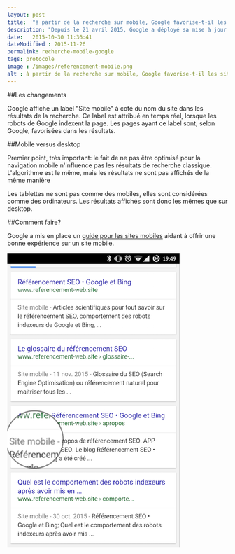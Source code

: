 ```yaml
---
layout: post
title:  "à partir de la recherche sur mobile, Google favorise-t-il les sites mobiles"
description: "Depuis le 21 avril 2015, Google a déployé sa mise à jour - mobile-friendly - . Quels sont donc les effets de cette mise à jour sur votre référencement?"
date:   2015-10-30 11:36:41
dateModified : 2015-11-26
permalink: recherche-mobile-google
tags: protocole
image : /images/referencement-mobile.png
alt : à partir de la recherche sur mobile, Google favorise-t-il les sites mobiles
---
```


##Les changements

Google affiche un label "Site mobile" à coté du nom du site dans les résultats de la recherche. Ce label est attribué en temps réel, lorsque les robots de Google indexent la page. Les pages ayant ce label sont, selon Google, favorisées dans les résultats.

##Mobile versus desktop

Premier point, très important: le fait de ne pas être optimisé pour la navigation mobile n'influence pas les résultats de recherche classique. L'algorithme est le même, mais les résultats ne sont pas affichés de la même manière

Les tablettes ne sont pas comme des mobiles, elles sont considérées comme des ordinateurs. Les résultats affichés sont donc les mêmes que sur desktop.


##Comment faire?

Google a mis en place un [guide pour les sites mobiles](https://developers.google.com/webmasters/mobile-sites/?hl=fr-FR&utm_source=MFT&utm_medium=incoming-link&utm_campaign=MFT) aidant à offrir une bonne expérience sur un site mobile. 

![Test de compatibilité Google](/images/referencement-mobile.png "Test de compatibilité Google")